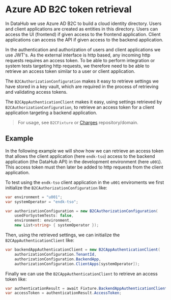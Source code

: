 # Azure AD B2C token retrieval

In DataHub we use Azure AD B2C to build a cloud identity directory. Users and client applications are created as entities in this directory. Users can access the UI (frontend) if given access to the frontend application. Client applications can access the API if given access to the backend application.

In the authentication and authorization of users and client applications we use JWT's. As the external interface is http based, any incoming http requests requires an access token. To be able to perform integration or system tests targeting http requests, we therefore need to be able to retrieve an access token similar to a user or client application.

The `B2CAuthorizationConfiguration` makes it easy to retrieve settings we have stored in a key vault, which are required in the process of retrieving and validating access tokens.

The `B2CAppAuthenticationClient` makes it easy, using settings retrieved by `B2CAuthorizationConfiguration`, to retrieve an access token for a client application targeting a backend application.

> For usage, see `B2CFixture` or [Charges](https://github.com/Energinet-DataHub/geh-charges) repository/domain.

## Example

In the following example we will show how we can retrieve an access token that allows the client application (here `endk-tso`) access to the backend application (the DataHub API) in the development environment (here `u001`). This access token must then later be added to http requests from the client application.

To test using the `endk-tso` client application in the `u001` enviroments we first initialize the `B2CAuthorizationConfiguration` like:

```csharp
var environment = "u001";
var systemOperator = "endk-tso";

var authorizationConfiguration = new B2CAuthorizationConfiguration(
    usedForSystemTests: false,
    environment: environment,
    new List<string> { systemOperator });
```

Then, using the retrieved settings, we can initialize the `B2CAppAuthenticationClient` like:

```csharp
var backendAppAuthenticationClient = new B2CAppAuthenticationClient(
    authorizationConfiguration.TenantId,
    authorizationConfiguration.BackendApp,
    authorizationConfiguration.ClientApps[systemOperator]);
```

Finally we can use the `B2CAppAuthenticationClient` to retrieve an access token like:

```csharp
var authenticationResult = await Fixture.BackendAppAuthenticationClient.GetAuthenticationTokenAsync();
var accessToken = authenticationResult.AccessToken;
```
